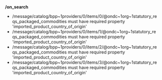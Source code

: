 **/on_search**
- /message/catalog/bpp~1providers/0/items/0/@ondc~1org~1statutory_reqs_packaged_commodities must have required property 'imported_product_country_of_origin'
- /message/catalog/bpp~1providers/0/items/1/@ondc~1org~1statutory_reqs_packaged_commodities must have required property 'imported_product_country_of_origin'
- /message/catalog/bpp~1providers/0/items/2/@ondc~1org~1statutory_reqs_packaged_commodities must have required property 'imported_product_country_of_origin'
- /message/catalog/bpp~1providers/0/items/3/@ondc~1org~1statutory_reqs_packaged_commodities must have required property 'imported_product_country_of_origin'
